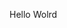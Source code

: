 Hello Wolrd


































































































































































































































































































































































































































































































































































































































































































































































































































































































































































































































































































































































































































































































































































































































































































































































































































































































































































































































































































































































































































































































































































































































































































































































































































































































































































































































































































































































































































































































































































































































































































































































































































































































































































































































































































































































































































































































































































































